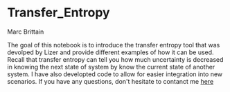 # Transfer_Entropy
Marc Brittain

The goal of this notebook is to introduce the transfer entropy tool that was devolped by Lizer and provide different examples of how it can be used. Recall that transfer entropy can tell you how much uncertainty is decreased in knowing the next state of system by know the current state of another system.
I have also developted code to allow for easier integration into new scenarios. If you have any questions, don't hesitate to contanct me [here](https://marcbrittain.github.io)
